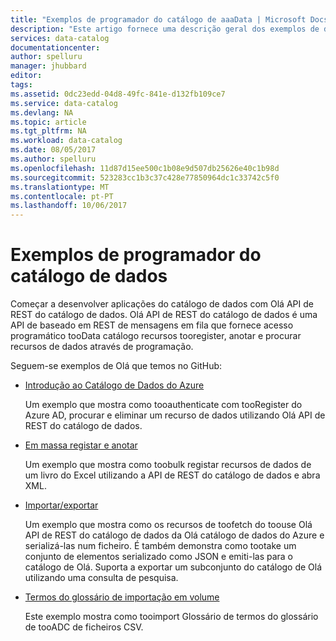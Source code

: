 ```yaml
---
title: "Exemplos de programador do catálogo de aaaData | Microsoft Docs"
description: "Este artigo fornece uma descrição geral dos exemplos de disponíveis para programadores de Olá para Olá API de REST do catálogo de dados."
services: data-catalog
documentationcenter: 
author: spelluru
manager: jhubbard
editor: 
tags: 
ms.assetid: 0dc23edd-04d8-49fc-841e-d132fb109ce7
ms.service: data-catalog
ms.devlang: NA
ms.topic: article
ms.tgt_pltfrm: NA
ms.workload: data-catalog
ms.date: 08/05/2017
ms.author: spelluru
ms.openlocfilehash: 11d87d15ee500c1b08e9d507db25626e40c1b98d
ms.sourcegitcommit: 523283cc1b3c37c428e77850964dc1c33742c5f0
ms.translationtype: MT
ms.contentlocale: pt-PT
ms.lasthandoff: 10/06/2017
---
```

# <a name="data-catalog-developer-samples"></a>Exemplos de programador do catálogo de dados
Começar a desenvolver aplicações do catálogo de dados com Olá API de REST do catálogo de dados. Olá API de REST do catálogo de dados é uma API de baseado em REST de mensagens em fila que fornece acesso programático tooData catálogo recursos tooregister, anotar e procurar recursos de dados através de programação.

Seguem-se exemplos de Olá que temos no GitHub:

* [Introdução ao Catálogo de Dados do Azure](https://azure.microsoft.com/resources/samples/data-catalog-dotnet-get-started/)
  
  Um exemplo que mostra como tooauthenticate com tooRegister do Azure AD, procurar e eliminar um recurso de dados utilizando Olá API de REST do catálogo de dados.
* [Em massa registar e anotar](https://azure.microsoft.com/resources/samples/data-catalog-dotnet-excel-register-data-assets/)
  
  Um exemplo que mostra como toobulk registar recursos de dados de um livro do Excel utilizando a API de REST do catálogo de dados e abra XML.
* [Importar/exportar](https://azure.microsoft.com/resources/samples/data-catalog-dotnet-import-export/)
  
  Um exemplo que mostra como os recursos de toofetch do toouse Olá API de REST do catálogo de dados da Olá catálogo de dados do Azure e serializá-las num ficheiro. É também demonstra como tootake um conjunto de elementos serializado como JSON e emiti-las para o catálogo de Olá. Suporta a exportar um subconjunto do catálogo de Olá utilizando uma consulta de pesquisa.

* [Termos do glossário de importação em volume](https://azure.microsoft.com/resources/samples/data-catalog-bulk-import-glossary/)

    Este exemplo mostra como tooimport Glossário de termos do glossário de tooADC de ficheiros CSV.

